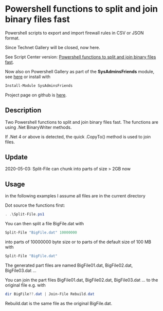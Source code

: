 # Powershell functions to split and join binary files fast
Powershell scripts to export and import firewall rules in CSV or JSON format.

Since Technet Gallery will be closed, now here.

See Script Center version: [Powershell functions to split and join binary files fast](https://gallery.technet.microsoft.com/scriptcenter/Powershell-functions-to-cb6bb05a).

Now also on Powershell Gallery as part of the **SysAdminsFriends** module, see [here](https://www.powershellgallery.com/packages/SysAdminsFriends/) or install with
```powershell
Install-Module SysAdminsFriends
```

Project page on github is [here](https://github.com/MScholtes/SysAdminsFriends).

## Description
Two Powershell functions to split and join binary files fast. The functions are using .Net BinaryWriter methods.

If .Net 4 or above is detected, the quick .CopyTo() method is used to join files.

## Update
2020-05-03: Split-File can chunk into parts of size > 2GB now

## Usage
in the following examples I assume all files are in the current directory

Dot source the functions first:
```powershell
. .\Split-File.ps1
```
You can then split a file BigFile.dat with
```powershell
Split-File "BigFile.dat" 10000000
```
into parts of 10000000 byte size or to parts of the default size of 100 MB with
```powershell
Split-File "BigFile.dat"
```
The generated part files are named BigFile01.dat, BigFile02.dat, BigFile03.dat ...

You can join the part files BigFile01.dat, BigFile02.dat, BigFile03.dat ... to the original file e.g. with
```powershell
dir BigFile??.dat | Join-File Rebuild.dat
```
Rebuild.dat is the same file as the original BigFile.dat.
